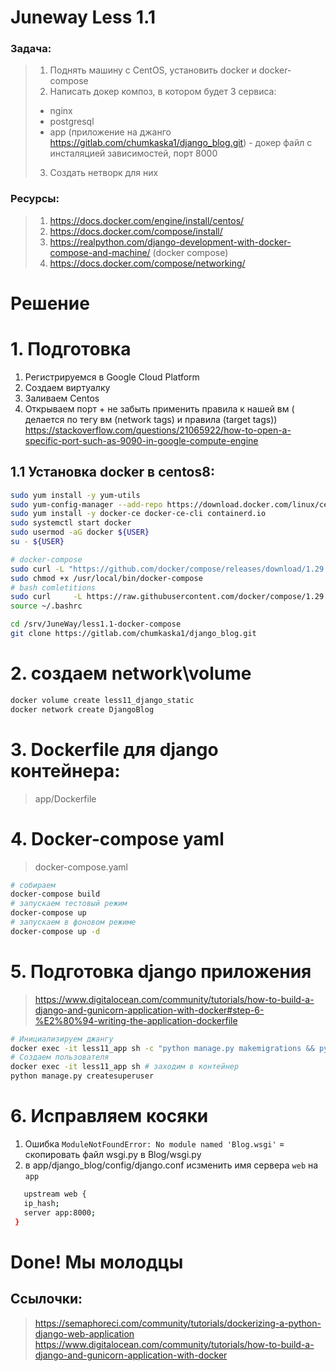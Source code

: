 # Juneway Less 1.1 
### Задача:
> 1. Поднять машину с CentOS, установить docker и docker-compose  
> 2. Написать докер композ, в котором будет 3 сервиса: 
> - nginx
> - postgresql
> - app (приложение на джанго https://gitlab.com/chumkaska1/django_blog.git) - докер файл с инсталяцией зависимостей, порт 8000
> 3. Создать нетворк для них

### Ресурсы: 
> 1. https://docs.docker.com/engine/install/centos/
> 2. https://docs.docker.com/compose/install/
> 3. https://realpython.com/django-development-with-docker-compose-and-machine/ (docker compose)
> 4. https://docs.docker.com/compose/networking/

# Решение
# 1. Подготовка 
1. Регистрируемся в Google Cloud Platform
2. Создаем виртуалку
3. Заливаем Centos
4. Открываем порт  + не забыть применить правила к нашей вм ( делается по тегу вм (network tags) и правила (target tags))
https://stackoverflow.com/questions/21065922/how-to-open-a-specific-port-such-as-9090-in-google-compute-engine

## 1.1 Установка docker в centos8:
```Bash
sudo yum install -y yum-utils
sudo yum-config-manager --add-repo https://download.docker.com/linux/centos/docker-ce.repo
sudo yum install -y docker-ce docker-ce-cli containerd.io
sudo systemctl start docker
sudo usermod -aG docker ${USER}
su - ${USER}

# docker-compose
sudo curl -L "https://github.com/docker/compose/releases/download/1.29.1/docker-compose-$(uname -s)-$(uname -m)" -o /usr/local/bin/docker-compose
sudo chmod +x /usr/local/bin/docker-compose
# bash comletitions
sudo curl     -L https://raw.githubusercontent.com/docker/compose/1.29.1/contrib/completion/bash/docker-compose     -o /etc/bash_completion.d/docker-compose
source ~/.bashrc

cd /srv/JuneWay/less1.1-docker-compose
git clone https://gitlab.com/chumkaska1/django_blog.git
```
# 2.  создаем network\volume 
```bash
docker volume create less11_django_static
docker network create DjangoBlog
```
# 3. Dockerfile для django контейнера:
> app/Dockerfile
# 4. Docker-compose yaml
> docker-compose.yaml
```bash
# собираем
docker-compose build
# запускаем тестовый режим
docker-compose up
# запускаем в фоновом режиме
docker-compose up -d
```

# 5. Подготовка django приложения
> https://www.digitalocean.com/community/tutorials/how-to-build-a-django-and-gunicorn-application-with-docker#step-6-%E2%80%94-writing-the-application-dockerfile
> 
```bash
# Инициализируем джангу
docker exec -it less11_app sh -c "python manage.py makemigrations && python manage.py migrate && python manage.py collectstatic"
# Создаем пользователя 
docker exec -it less11_app sh # заходим в контейнер
python manage.py createsuperuser
```

# 6. Исправляем косяки
1. Ошибка `ModuleNotFoundError: No module named 'Blog.wsgi'` = скопировать файл wsgi.py в Blog/wsgi.py
2. в app/django_blog/config/django.conf исзменить имя сервера `web` на `app`
```bash
   upstream web {
   ip_hash;
   server app:8000;
 }
```


# Done! Мы молодцы
## Ссылочки:
> https://semaphoreci.com/community/tutorials/dockerizing-a-python-django-web-application  
> https://www.digitalocean.com/community/tutorials/how-to-build-a-django-and-gunicorn-application-with-docker